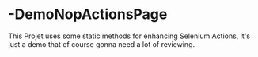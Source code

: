 # -DemoNopActionsPage

This Projet uses some static methods for enhancing Selenium Actions, it's just a demo that of course gonna need a lot of reviewing.
